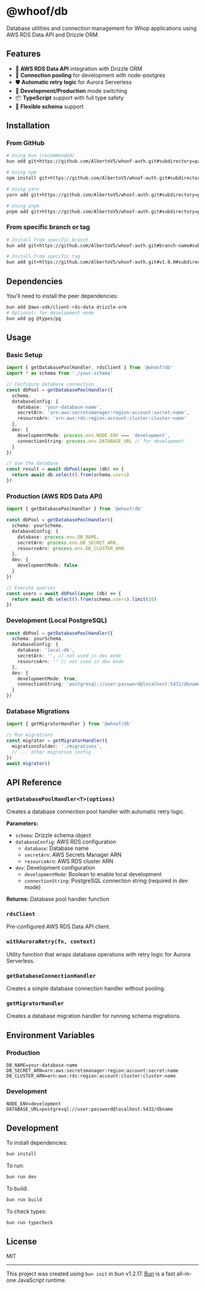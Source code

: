 # @whoof/db

Database utilities and connection management for Whop applications using AWS RDS Data API and Drizzle ORM.

## Features

- 🚀 **AWS RDS Data API** integration with Drizzle ORM
- 🔄 **Connection pooling** for development with node-postgres
- 🛡️ **Automatic retry logic** for Aurora Serverless
- 🔧 **Development/Production** mode switching
- 📦 **TypeScript** support with full type safety
- 🔌 **Flexible schema** support

## Installation

### From GitHub

```bash
# Using bun (recommended)
bun add git+https://github.com/AlbertoV5/whoof-auth.git#subdirectory=packages/whoof-db

# Using npm
npm install git+https://github.com/AlbertoV5/whoof-auth.git#subdirectory=packages/whoof-db

# Using yarn
yarn add git+https://github.com/AlbertoV5/whoof-auth.git#subdirectory=packages/whoof-db

# Using pnpm
pnpm add git+https://github.com/AlbertoV5/whoof-auth.git#subdirectory=packages/whoof-db
```

### From specific branch or tag

```bash
# Install from specific branch
bun add git+https://github.com/AlbertoV5/whoof-auth.git#branch-name#subdirectory=packages/whoof-db

# Install from specific tag
bun add git+https://github.com/AlbertoV5/whoof-auth.git#v1.0.0#subdirectory=packages/whoof-db
```

## Dependencies

You'll need to install the peer dependencies:

```bash
bun add @aws-sdk/client-rds-data drizzle-orm
# Optional: for development mode
bun add pg @types/pg
```

## Usage

### Basic Setup

```ts
import { getDatabasePoolHandler, rdsClient } from '@whoof/db'
import * as schema from './your-schema'

// Configure database connection
const dbPool = getDatabasePoolHandler({
  schema,
  databaseConfig: {
    database: 'your-database-name',
    secretArn: 'arn:aws:secretsmanager:region:account:secret:name',
    resourceArn: 'arn:aws:rds:region:account:cluster:cluster-name'
  },
  dev: {
    developmentMode: process.env.NODE_ENV === 'development',
    connectionString: process.env.DATABASE_URL // for development
  }
})

// Use the database
const result = await dbPool(async (db) => {
  return await db.select().from(schema.users)
})
```

### Production (AWS RDS Data API)

```ts
import { getDatabasePoolHandler } from '@whoof/db'

const dbPool = getDatabasePoolHandler({
  schema: yourSchema,
  databaseConfig: {
    database: process.env.DB_NAME,
    secretArn: process.env.DB_SECRET_ARN,
    resourceArn: process.env.DB_CLUSTER_ARN
  },
  dev: {
    developmentMode: false
  }
})

// Execute queries
const users = await dbPool(async (db) => {
  return await db.select().from(schema.users).limit(10)
})
```

### Development (Local PostgreSQL)

```ts
const dbPool = getDatabasePoolHandler({
  schema: yourSchema,
  databaseConfig: {
    database: 'local-db',
    secretArn: '', // not used in dev mode
    resourceArn: '' // not used in dev mode
  },
  dev: {
    developmentMode: true,
    connectionString: 'postgresql://user:password@localhost:5432/dbname'
  }
})
```

### Database Migrations

```ts
import { getMigratorHandler } from '@whoof/db'

// Run migrations
const migrator = getMigratorHandler({
  migrationsFolder: './migrations',
  // ... other migration config
})
await migrator()
```

## API Reference

### `getDatabasePoolHandler<T>(options)`

Creates a database connection pool handler with automatic retry logic.

**Parameters:**
- `schema`: Drizzle schema object
- `databaseConfig`: AWS RDS configuration
  - `database`: Database name
  - `secretArn`: AWS Secrets Manager ARN
  - `resourceArn`: AWS RDS cluster ARN
- `dev`: Development configuration
  - `developmentMode`: Boolean to enable local development
  - `connectionString`: PostgreSQL connection string (required in dev mode)

**Returns:** Database pool handler function

### `rdsClient`

Pre-configured AWS RDS Data API client.

### `withAuroraRetry(fn, context)`

Utility function that wraps database operations with retry logic for Aurora Serverless.

### `getDatabaseConnectionHandler`

Creates a simple database connection handler without pooling.

### `getMigratorHandler`

Creates a database migration handler for running schema migrations.

## Environment Variables

### Production
```env
DB_NAME=your-database-name
DB_SECRET_ARN=arn:aws:secretsmanager:region:account:secret:name
DB_CLUSTER_ARN=arn:aws:rds:region:account:cluster:cluster-name
```

### Development
```env
NODE_ENV=development
DATABASE_URL=postgresql://user:password@localhost:5432/dbname
```

## Development

To install dependencies:

```bash
bun install
```

To run:

```bash
bun run dev
```

To build:

```bash
bun run build
```

To check types:

```bash
bun run typecheck
```

## License

MIT

---

This project was created using `bun init` in bun v1.2.17. [Bun](https://bun.sh) is a fast all-in-one JavaScript runtime.
